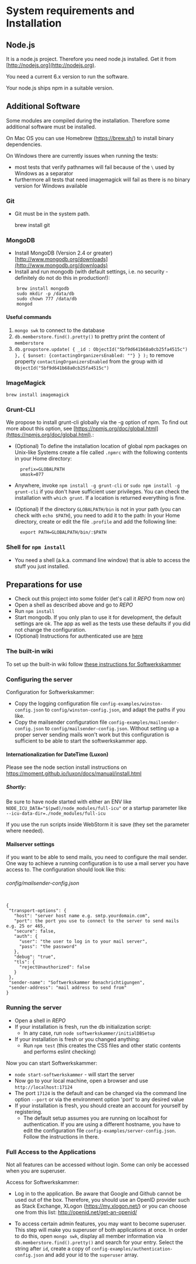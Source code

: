 # System requirements and Installation

## Node.js

It is a node.js project. Therefore you need node.js installed. Get it from [http://nodejs.org](http://nodejs.org).

You need a current 6.x version to run the software.

Your node.js ships npm in a suitable version.

## Additional Software

Some modules are compiled during the installation. Therefore some additional software must be installed.

On Mac OS you can use Homebrew (https://brew.sh/) to install binary dependencies.

On Windows there are currently issues when running the tests:
* most tests that verify pathnames will fail because of the ` \ ` used by Windows as a separator
* furthermore all tests that need imagemagick will fail as there is no binary version for Windows available

### Git
* Git must be in the system path.


    brew install git

### MongoDB

* Install MongoDB (Version 2.4 or greater) [http://www.mongodb.org/downloads](http://www.mongodb.org/downloads)
* Install and run mongodb (with default settings, i.e. no security - definitely do not do this in production!):

```
    brew install mongodb
    sudo mkdir -p /data/db
    sudo chown 777 /data/db
    mongod
```

#### Useful commands
1. `mongo swk` to connect to the database
1. `db.memberstore.find().pretty()` to prettry print the content of `memberstore` 
1. `db.groupstore.update( { _id : ObjectId("5bf9d641b68a0cb25fa4515c") }, { $unset: {contactingOrganizersEnabled: ""} } );` to remove property `contactingOrganizersEnabled` from the group with id `ObjectId("5bf9d641b68a0cb25fa4515c")` 

### ImageMagick
    brew install imagemagick

### Grunt-CLI

We propose to install grunt-cli globally via the -g option of npm. To find out more about this option, see [https://npmjs.org/doc/global.html](https://npmjs.org/doc/global.html).:

* (Optional) To define the installation location of global npm packages on Unix-like Systems create a file called `.npmrc` with the following contents in your Home directory:

        prefix=GLOBALPATH
        umask=077

* Anywhere, invoke `npm install -g grunt-cli` or `sudo npm install -g grunt-cli` if you don't have sufficient user privileges. You can check the installation with `which grunt`. If a location is returned everything is fine.
* (Optional) If the directory `GLOBALPATH/bin` is not in your path (you can check with `echo $PATH`), you need to add it to the path: In your Home directory, create or edit the file `.profile` and add the following line:

        export PATH=GLOBALPATH/bin/:$PATH

### Shell for `npm install`

* You need a shell (a.k.a. command line window) that is able to access the stuff you just installed.

## Preparations for use

* Check out this project into some folder (let's call it *REPO* from now on)
* Open a shell as described above and go to *REPO*
* Run `npm install`
* Start mongodb. If you only plan to use it for development, the default settings are ok. The app as well as the tests use these defaults if you did not change the configuration.
* (Optional) Instructions for authenticated use are [here](softwerkskammer/lib/persistence/README.md)

### The built-in wiki

To set up the built-in wiki follow [these instructions for Softwerkskammer](softwerkskammer/lib/wiki/README.md)

### Configuring the server

Configuration for Softwerkskammer:

* Copy the logging configuration file `config-examples/winston-config.json` to `config/winston-config.json`, and adapt the paths if you like.
* Copy the mailsender configuration file `config-examples/mailsender-config.json` to `config/mailsender-config.json`. Without setting up a proper server sending mails won't work but this configuration is sufficient to be able to start the softwerkskammer app.


#### Internationalization for DateTime (Luxon)
Please see the node section install instructions on https://moment.github.io/luxon/docs/manual/install.html

##### Shortly: 
Be sure to have node started with either an ENV like ```NODE_ICU_DATA="$(pwd)/node_modules/full-icu"```
or a startup parameter like ```--icu-data-dir=./node_modules/full-icu```

If you use the run scripts inside WebStorm it is save (they set the parameter where needed).

#### Mailserver settings
if you want to be able to send mails, you need to configure the mail sender. One way to achieve a running configuration
is to use a mail server you have access to. The configuration should look like this:

###### config/mailsender-config.json

<pre><code>
{
 "transport-options": {
   "host": "server host name e.g. smtp.yourdomain.com",
   "port": the port you use to connect to the server to send mails e.g. 25 or 465,
   "secure": false,
   "auth": {
     "user": "the user to log in to your mail server",
     "pass": "the password"
   },
   "debug": "true",
   "tls": {
     "rejectUnauthorized": false
   }
 },
 "sender-name": "Softwerkskammer Benachrichtigungen",
 "sender-address": "mail address to send from"
}
</code></pre>

### Running the server

* Open a shell in *REPO*
* If your installation is fresh, run the db initialization script:
   * In any case, run `node softwerkskammer/initialDBSetup`
* If your installation is fresh or you changed anything:
   * Run `npm test` (this creates the CSS files and other static contents and performs eslint checking)

Now you can start Softwerkskammer:

* `node start-softwerkskammer` - will start the server
* Now go to your local machine, open a browser and use `http://localhost:17124`
* The port `17124` is the default and can be changed via the command line option `--port` or via the environment option 'port' to any desired value
* If your installation is fresh, you should create an account for yourself by registering.
  * The default setup assumes you are running on localhost for authentication. If you are using a different hostname, you have to edit the configuration file `config-examples/server-config.json`. Follow the instructions in there.

### Full Access to the Applications

Not all features can be accessed without login. Some can only be accessed when you are superuser.

Access for Softwerkskammer:

* Log in to the application. Be aware that Google and Github cannot be used out of the box. Therefore, you should use an OpenID provider such as Stack Exchange, XLogon (https://my.xlogon.net/)
  or you can choose one from this list: http://openid.net/get-an-openid/

* To access certain admin features, you may want to become superuser. This step will make you superuser of both applications at once.
  In order to do this, open `mongo swk`, display all member information via `db.memberstore.find().pretty()` and search for your entry. Select the string after `id`, create a copy of `config-examples/authentication-config.json`
  and add your id to the `superuser` array.
